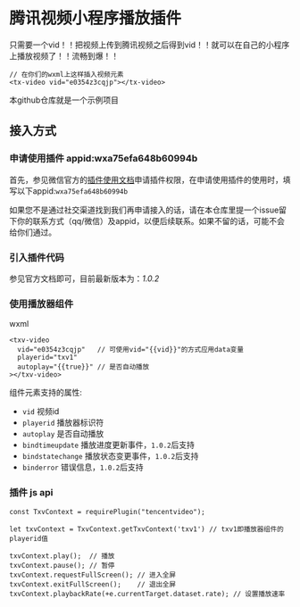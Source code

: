 # 腾讯视频小程序播放插件

只需要一个vid！！把视频上传到腾讯视频之后得到vid！！就可以在自己的小程序上播放视频了！！流畅到爆！！
```
// 在你们的wxml上这样插入视频元素
<tx-video vid="e0354z3cqjp"></tx-video>
```
本github仓库就是一个示例项目


## 接入方式

### 申请使用插件 appid:wxa75efa648b60994b
首先，参见微信官方的[插件使用文档](https://mp.weixin.qq.com/debug/wxadoc/dev/framework/plugin/using.html)申请插件权限，在申请使用插件的使用时，填写以下appid:`wxa75efa648b60994b`

如果您不是通过社交渠道找到我们再申请接入的话，请在本仓库里提一个issue留下你的联系方式（qq/微信）及appid，以便后续联系。如果不留的话，可能不会给你们通过。

### 引入插件代码
参见官方文档即可，目前最新版本为：*1.0.2*

### 使用播放器组件
wxml
```
<txv-video 
  vid="e0354z3cqjp"   // 可使用vid="{{vid}}"的方式应用data变量
  playerid="txv1" 
  autoplay="{{true}}" // 是否自动播放
></txv-video>
```
组件元素支持的属性:
* `vid` 视频id
* `playerid` 播放器标识符
* `autoplay` 是否自动播放
* `bindtimeupdate` 播放进度更新事件，`1.0.2`后支持
* `bindstatechange` 播放状态变更事件，`1.0.2`后支持
* `binderror` 错误信息，`1.0.2`后支持

### 插件 js api
```
const TxvContext = requirePlugin("tencentvideo");

let txvContext = TxvContext.getTxvContext('txv1') // txv1即播放器组件的playerid值

txvContext.play();  // 播放
txvContext.pause(); // 暂停
txvContext.requestFullScreen(); // 进入全屏
txvContext.exitFullScreen();    // 退出全屏
txvContext.playbackRate(+e.currentTarget.dataset.rate); // 设置播放速率
```